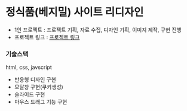 # 정식품(베지밀) 사이트 리디자인 

- 1인 프로젝트 : 프로젝트 기획, 자료 수집, 디자인 기획, 이미지 제작, 구현 진행 
- 프로젝트 링크 : [프로젝트 링크](https://sinyoungpark.github.io/vegemil/)



### 기술스택
html, css, javscript 

- 반응형 디자인 구현 
- 모달창 구현(쿠키생성)
- 슬라이드 구현 
- 마우스 드래그 기능 구현 
